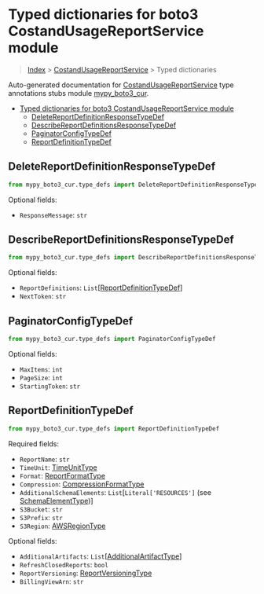 # Typed dictionaries for boto3 CostandUsageReportService module

> [Index](..) > [CostandUsageReportService](.) > Typed dictionaries

Auto-generated documentation for
[CostandUsageReportService](https://boto3.amazonaws.com/v1/documentation/api/1.17.76/reference/services/cur.html#CostandUsageReportService)
type annotations stubs module
[mypy_boto3_cur](https://pypi.org/project/mypy-boto3-cur/).

- [Typed dictionaries for boto3 CostandUsageReportService module](#typed-dictionaries-for-boto3-costandusagereportservice-module)
  - [DeleteReportDefinitionResponseTypeDef](#deletereportdefinitionresponsetypedef)
  - [DescribeReportDefinitionsResponseTypeDef](#describereportdefinitionsresponsetypedef)
  - [PaginatorConfigTypeDef](#paginatorconfigtypedef)
  - [ReportDefinitionTypeDef](#reportdefinitiontypedef)

## DeleteReportDefinitionResponseTypeDef

```python
from mypy_boto3_cur.type_defs import DeleteReportDefinitionResponseTypeDef
```

Optional fields:

- `ResponseMessage`: `str`

## DescribeReportDefinitionsResponseTypeDef

```python
from mypy_boto3_cur.type_defs import DescribeReportDefinitionsResponseTypeDef
```

Optional fields:

- `ReportDefinitions`:
  `List`\[[ReportDefinitionTypeDef](./type_defs.md#reportdefinitiontypedef)\]
- `NextToken`: `str`

## PaginatorConfigTypeDef

```python
from mypy_boto3_cur.type_defs import PaginatorConfigTypeDef
```

Optional fields:

- `MaxItems`: `int`
- `PageSize`: `int`
- `StartingToken`: `str`

## ReportDefinitionTypeDef

```python
from mypy_boto3_cur.type_defs import ReportDefinitionTypeDef
```

Required fields:

- `ReportName`: `str`
- `TimeUnit`: [TimeUnitType](./literals.md#timeunittype)
- `Format`: [ReportFormatType](./literals.md#reportformattype)
- `Compression`: [CompressionFormatType](./literals.md#compressionformattype)
- `AdditionalSchemaElements`: `List`\[`Literal['RESOURCES']` (see
  [SchemaElementType](./literals.md#schemaelementtype))\]
- `S3Bucket`: `str`
- `S3Prefix`: `str`
- `S3Region`: [AWSRegionType](./literals.md#awsregiontype)

Optional fields:

- `AdditionalArtifacts`:
  `List`\[[AdditionalArtifactType](./literals.md#additionalartifacttype)\]
- `RefreshClosedReports`: `bool`
- `ReportVersioning`:
  [ReportVersioningType](./literals.md#reportversioningtype)
- `BillingViewArn`: `str`
